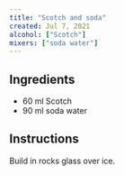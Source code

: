 ```yaml
---
title: "Scotch and soda"
created: Jul 7, 2021
alcohol: ["Scotch"]
mixers: ["soda water"]
---
```


## Ingredients

- 60 ml Scotch
- 90 ml soda water

## Instructions

Build in rocks glass over ice.
